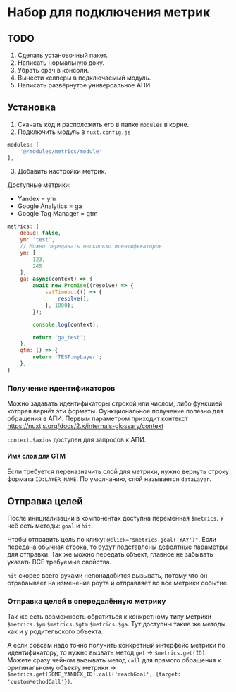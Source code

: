 # Набор для подключения метрик

## TODO
1. Сделать установочный пакет.
2. Написать нормальную доку.
3. Убрать срач в консоли.
4. Вынести хелперы в подключаемый модуль.
5. Написать развёрнутое универсальное АПИ.



## Установка
1. Скачать код и расположить его в папке `modules` в корне.
2. Подключить модуль в `nuxt.config.js`
```js
modules: [
    '@/modules/metrics/module'
],
```

3. Добавить настройки метрик.

Доступные метрики:
- Yandex = ym
- Google Analytics = ga
- Google Tag Manager = gtm

```js
metrics: {
    debug: false,
    ym: 'test',
    // Можно передавать несколько идентификаторов
    ym: [
        123,
        245
    ],
    ga: async(context) => {
        await new Promise((resolve) => {
            setTimeout(() => {
                resolve();
            }, 1000);
        });

        console.log(context);

        return 'ga_test';
    },
    gtm: () => {
        return 'TEST:myLayer';
    },
}
```

### Получение идентификаторов
Можно задавать идентификаторы строкой или числом, либо функцией которая вернёт эти форматы.
Функциональное получение полезно для обращения в АПИ. Первым параметром приходит контекст https://nuxtjs.org/docs/2.x/internals-glossary/context

`context.$axios` доступен для запросов к АПИ.

#### Имя слоя для GTM
Если требуется переназначить слой для метрики, нужно вернуть строку формата `ID:LAYER_NAME`. По умолчанию, слой называется `dataLayer`.

## Отправка целей
После инициализации в компонентах доступна переменная `$metrics`.
У неё есть методы: `goal` и `hit`.

Чтобы отправить цель по клику: `@click="$metrics.goal('YAY')"`. Если передана обычная строка, то будут подставлены дефолтные параметры для отправки. Так же можно передать объект, главное не забывать указать ВСЕ требуемые свойства.

`hit` скорее всего руками непонадобится вызывать, потому что он отрабаывает на изменение роута и отправляет во все метрики событие.

### Отправка целей в опеределённую метрику
Так же есть возможность обратиться к конкретному типу метрики `$metrics.$ym` `$metrics.$gtm` `$metrics.$ga`. Тут доступны такие же методы как и у родительского объекта.

А если совсем надо точно получить конкретный интерфейс метрики по идентификатору, то нужно вызвать метод `get` → `$metrics.get(ID)`. Можете сразу чейном вызывать метод `call` для прямого обращения к оригинальному объекту метрики → `$metrics.get(SOME_YANDEX_ID).call('reachGoal', {target: 'customMethodCall'})`.
